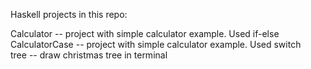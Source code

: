 Haskell projects in this repo:  
  
Calculator -- project with simple calculator example. Used if-else  
CalculatorCase -- project with simple calculator example. Used switch  
tree -- draw christmas tree in terminal  
